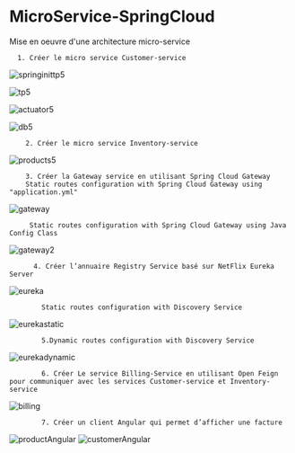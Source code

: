 # MicroService-SpringCloud
Mise en oeuvre d'une architecture micro-service

      1. Créer le micro service Customer-service

![springinittp5](https://github.com/YassineOurara/MicroService-SpringCloud/assets/101317995/309d7155-4d8d-46b4-b649-75830c7271df)


![tp5](https://github.com/YassineOurara/MicroService-SpringCloud/assets/101317995/bb615c4e-6a84-4fce-9b32-6c710582ae71)


![actuator5](https://github.com/YassineOurara/MicroService-SpringCloud/assets/101317995/9036f669-2bea-42d1-b796-5a9746465ec7)

![db5](https://github.com/YassineOurara/MicroService-SpringCloud/assets/101317995/619ecd2c-1a57-4418-8e24-447f3c263cb8)

        2. Créer le micro service Inventory-service

![products5](https://github.com/YassineOurara/MicroService-SpringCloud/assets/101317995/071e28be-fa77-4260-a76a-128ed9b66171)


        3. Créer la Gateway service en utilisant Spring Cloud Gateway
        Static routes configuration with Spring Cloud Gateway using "application.yml"
       
![gateway](https://github.com/YassineOurara/MicroService-SpringCloud/assets/101317995/840da761-16e9-496b-b6e2-398641eec966)

         Static routes configuration with Spring Cloud Gateway using Java Config Class
                  
![gateway2](https://github.com/YassineOurara/MicroService-SpringCloud/assets/101317995/6b065d69-5ce6-4b56-8c8d-6dd7007680b9)

          4. Créer l’annuaire Registry Service basé sur NetFlix Eureka Server
![eureka](https://github.com/YassineOurara/MicroService-SpringCloud/assets/101317995/b10e3eaa-592d-4809-9a84-16a847768e02)

            Static routes configuration with Discovery Service
                     
                    
![eurekastatic](https://github.com/YassineOurara/MicroService-SpringCloud/assets/101317995/77a9b05e-25b6-4d45-a0e0-01a6ae1b50d2)


            5.Dynamic routes configuration with Discovery Service
            
 ![eurekadynamic](https://github.com/YassineOurara/MicroService-SpringCloud/assets/101317995/f42b706c-a01d-4764-8b48-1514a8be8fa0)

            6. Créer Le service Billing-Service en utilisant Open Feign pour communiquer avec les services Customer-service et Inventory-service
            
 ![billing](https://github.com/YassineOurara/MicroService-SpringCloud/assets/101317995/4f017c1c-f57b-4ee9-a714-acdacc9e61c8)

            7. Créer un client Angular qui permet d’afficher une facture
            
![productAngular](https://github.com/YassineOurara/MicroService-SpringCloud/assets/101317995/0e4698d6-bee2-4a89-932b-33809df91ffc)
![customerAngular](https://github.com/YassineOurara/MicroService-SpringCloud/assets/101317995/5445e38d-a005-474d-9f0d-c2092805d5ba)

